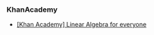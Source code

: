 ### KhanAcademy
  - [[Khan Academy] Linear Algebra for everyone](https://www.edwith.org/ai151/joinLectures/194188?isDesc=false)

